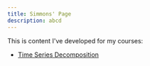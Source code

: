 ```yaml
---
title: Simmons' Page
description: abcd
---
```


This is content I've developed for my courses:

- [Time Series Decomposition](/timeseries/index.md)

